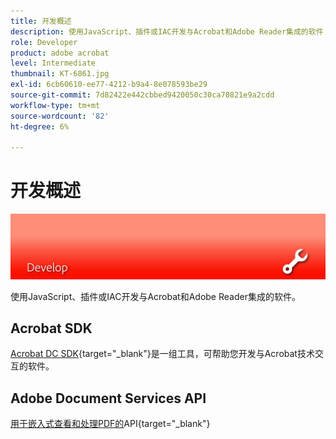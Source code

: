 ```yaml
---
title: 开发概述
description: 使用JavaScript、插件或IAC开发与Acrobat和Adobe Reader集成的软件
role: Developer
product: adobe acrobat
level: Intermediate
thumbnail: KT-6861.jpg
exl-id: 6cb60610-ee77-4212-b9a4-8e078593be29
source-git-commit: 7d82422e442cbbed9420050c30ca70821e9a2cdd
workflow-type: tm+mt
source-wordcount: '82'
ht-degree: 6%

---
```


# 开发概述

![Acrobat修改照片图像](../assets/Hero-Develop.png)

使用JavaScript、插件或IAC开发与Acrobat和Adobe Reader集成的软件。

## Acrobat SDK

[Acrobat DC SDK](https://www.adobe.io/apis/documentcloud/acrobat.html){target=&quot;_blank&quot;}是一组工具，可帮助您开发与Acrobat技术交互的软件。

## Adobe Document Services API

[用于嵌入式查看和处理PDF的](https://www.adobe.io/apis/documentcloud/dcsdk/)API{target=&quot;_blank&quot;}
